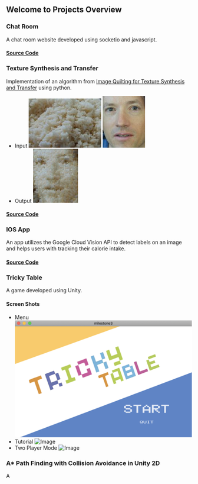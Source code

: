 ## Welcome to Projects Overview

### Chat Room
A chat room website developed using socketio and javascript. 
#### [Source Code](https://github.com/chuanky/chatRoom.git)

### Texture Synthesis and Transfer
Implementation of an algorithm from [Image Quilting for Texture Synthesis and Transfer](https://people.eecs.berkeley.edu/~efros/research/quilting/quilting.pdf) using python.
- Input
![](https://github.com/chuanky/TextureSynthesis/blob/master/inputs/rice.png)
![Image](https://github.com/chuanky/TextureSynthesis/blob/master/inputs/man_face.png)
- Output
![Image](https://github.com/chuanky/TextureSynthesis/blob/master/outputs/output_manface_itr3_alpha0.2.png)
#### [Source Code](https://github.com/chuanky/TextureSynthesis.git)

### IOS App
An app utilizes the Google Cloud Vision API to detect labels on an image and helps users with tracking their calorie intake.
#### [Source Code](https://github.com/chuanky/calorieTracker.git)

### Tricky Table
A game developed using Unity.
#### Screen Shots
- Menu
![Image](/imgs/Menu.png)
- Tutorial
![Image](https://github.com/chuanky/git_page/blob/master/imgs/Tutorial.png)
- Two Player Mode
![Image](https://github.com/chuanky/git_page/blob/master/imgs/TwoPlayer.png)

### A* Path Finding with Collision Avoidance in Unity 2D
A 

